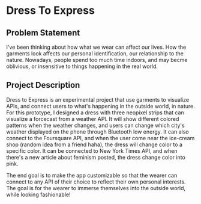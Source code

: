 # Dress To Express

## Problem Statement
I've been thinking about how what we wear can affect our lives. How the garments look affects our personal identification, our relationship to the nature. Nowadays, people spend too much time indoors, and may becme oblivious, or insensitive to things happening in the real world.

## Project Description
 Dress to Express is an experimental project that use garments to visualize APIs, and connect users to what's happening in the outside world, in nature. For this prototype, I designed a dress with three neopixel strips that can visualize a forcecast from a weather API. It will show different colored patterns when the weather changes, and users can change which city's weather displayed on the phone through Bluetooth low energy. It can also connect to the Foursquare API, and when the user come near the ice-cream shop (random idea from a friend haha), the dress will change color to a specific color. It can be connected to New York Times API, and when there's a new article about feminism posted, the dress change color into pink.


The end goal is to make the app customizable so that the wearer can connect to any API of their choice to reflect their own personal interests. The goal is for the wearer to immerse themselves into the outside world, while looking fashionable!